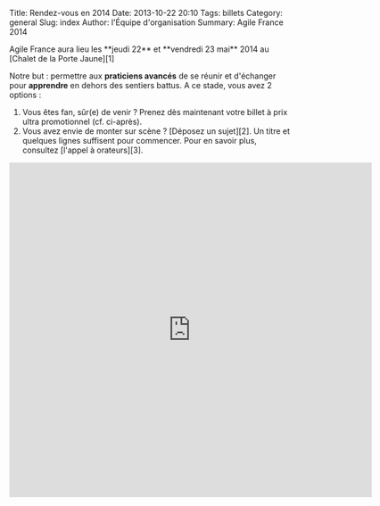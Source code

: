 Title: Rendez-vous en 2014
Date: 2013-10-22 20:10
Tags: billets
Category: general
Slug: index
Author: l'Équipe d'organisation
Summary: Agile France 2014

<span class="soon-med">
  Agile France aura lieu les **jeudi 22** et **vendredi 23 mai** 2014 au [Chalet de la Porte Jaune][1]
</span>

Notre but : permettre aux **praticiens avancés** de se réunir et d'échanger
pour **apprendre** en dehors des sentiers battus. A ce stade, vous avez 2 options : 
<ol>
<li>Vous êtes fan, sûr(e) de venir ? Prenez dès maintenant votre billet à prix ultra promotionnel (cf. ci-après).</li>
<li>Vous avez envie de monter sur scène ? [Déposez un sujet][2]. Un titre et quelques lignes suffisent pour commencer. Pour en savoir plus, consultez [l'appel à orateurs][3].</li>
</ol>

<iframe src="https://www.weezevent.com/widget_billeterie.php?id_evenement=48375&amp;code=21772&amp;cas=1&amp;resize=0&amp;multi=0" width="650" height="600" scrolling="auto" frameborder="0" id="weezuniq48375"></iframe>
<a name="billeterie">&nbsp;</a>

[1]: https://maps.google.fr/maps?ie=UTF-8&cid=0,0,5262208505098551486&ei=KIEqUd2HE4HL0QWtw4DgDA&ved=0CJgBEPwSMAA
[2]: http://call4paper-agileconf.herokuapp.com/
[3]: http://www.conference-agile.fr/call4paper.html
